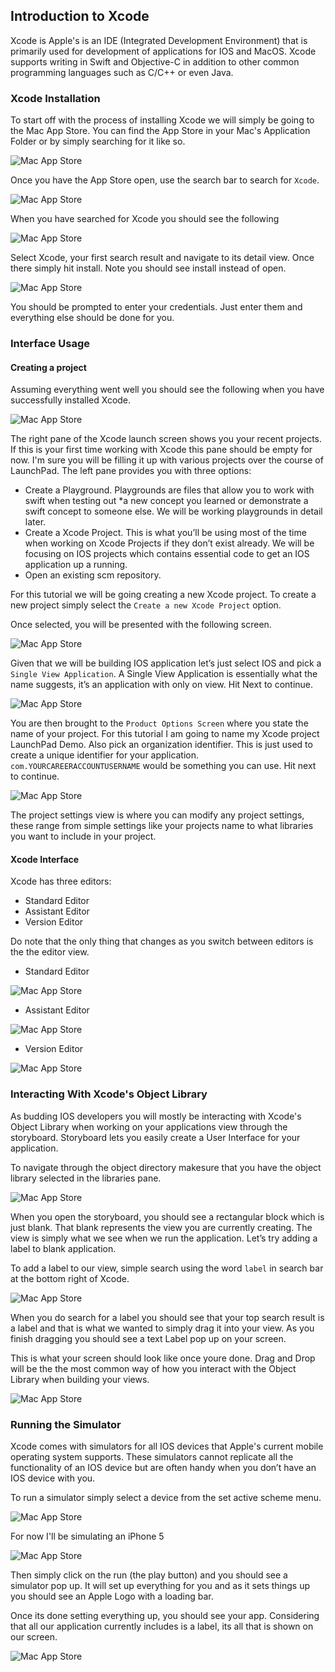 ## Introduction to Xcode

Xcode is Apple's is an IDE (Integrated Development Environment) that is primarily used for development of applications for IOS and MacOS. Xcode supports writing in Swift and Objective-C in addition to other common programming languages such as C/C++ or even Java.

### Xcode Installation

To start off with the process of installing Xcode we will simply be going to the Mac App Store. You can find the App Store in your Mac's Application Folder or by simply searching for it like so.

<img src='./resources/appstore.png' title='Mac App Store' width='' />

Once you have the App Store open, use the search bar to search for `Xcode`. 



<img src='./resources/appstoreSearch.png' title='Mac App Store' width='' />

When you have searched for Xcode you should see the following



<img src='./resources/appstoreSearched.png' title='Mac App Store' width='' />

Select Xcode, your first search result and navigate to its detail view. Once there simply hit install. Note you should see install instead of open.

<img src='./resources/detailView.png' title='Mac App Store' width='' />

You should be prompted to enter your credentials. Just enter them and everything else should be done for you. 

### Interface Usage

#### Creating a project

Assuming everything went well you should see the following when you have successfully installed Xcode.

<img src='./resources/xcodeLaunch.png' title='Mac App Store' width='' />

The right pane of the Xcode launch screen shows you your recent projects. If this is your first time working with Xcode this pane should be empty for now. I'm sure you will be filling it up with various projects over the course of LaunchPad. The left pane provides you with three options:

- Create a Playground. Playgrounds are files that allow you to work with swift when testing out *a new concept you learned or demonstrate a swift concept to someone else. We will be working playgrounds in detail later.- Create a Xcode Project. This is what you’ll be using most of the time when working on Xcode Projects if they don’t exist already. We will be focusing on IOS projects which contains essential code to get an IOS application up a running.-  Open an existing scm repository. 

For this tutorial we will be going creating a new Xcode project. To create a new project simply select the `Create a new Xcode Project` option. 

Once selected, you will be presented with the following screen.

<img src='./resources/selectProjectType.png' title='Mac App Store' width='' />

 Given that we will be building IOS application let’s just select IOS and pick a `Single View Application`. A Single View Application is essentially what the name suggests, it’s an application with only on view. Hit Next to continue.
 
 
 <img src='./resources/setProductOptions.png' title='Mac App Store' width='' />

 
 
You are then brought to the `Product Options Screen` where you state the name of your project. For this tutorial I am going to name my Xcode project LaunchPad Demo. Also pick an organization identifier. This is just used to create a unique identifier for your application. `com.YOURCAREERACCOUNTUSERNAME` would be something you can use. Hit next to continue.

 
 <img src='./resources/projectSettings.png' title='Mac App Store' width='' />
 
The project settings view is where you can modify any project settings, these range from simple settings like your projects name to what libraries you want to include in your project.  

#### Xcode Interface

Xcode has three editors:

- Standard Editor
- Assistant Editor
- Version Editor


Do note that the only thing that changes as you switch between editors is the the editor view. 

- Standard Editor
 <img src='./resources/xcode views.png' title='Mac App Store' width='' />

- Assistant Editor
<img src='./resources/assitantView.png' title='Mac App Store' width='' />

- Version Editor
<img src='./resources/versionEditor.png' title='Mac App Store' width='' />


### Interacting With Xcode's Object Library

As budding IOS developers you will mostly be interacting with Xcode's Object Library when working on your applications view through the storyboard. Storyboard lets you easily create a User Interface for your application. To navigate through the object directory makesure that you have the object library selected in the libraries pane. 

<img src='./resources/objectLibrary.png' title='Mac App Store' width='' />

When you open the storyboard, you should see a rectangular block which is just blank. That blank represents the view you are currently creating. The view is simply what we see when we run the application. Let’s try adding a label to blank application. To add a label to our view, simple search using the word `label` in search bar at the bottom right of Xcode.


<img src='./resources/labelSearched.png' title='Mac App Store' width='' />


When you do search for a label you should see that your top search result is a label and that is what we wanted to simply drag it into your view. As you finish dragging you should see a text Label pop up on your screen. 



This is what your screen should look like once youre done. Drag and Drop will be the the most common way of how you interact with the Object Library when building your views.

<img src='./resources/labelDragged.png' title='Mac App Store' width='' />


### Running the Simulator

Xcode comes with simulators for all IOS devices that Apple's current mobile operating system supports. These simulators cannot replicate all the functionality of an IOS device but are often handy when you don’t have an IOS device with you.

To run a simulator simply select a device from the set active scheme menu.

<img src='./resources/activeScheme.png' title='Mac App Store' width='' />



For now I'll be simulating an iPhone 5 

<img src='./resources/schemeSelection.png' title='Mac App Store' width='' />



Then simply click on the run (the play button) and you should see a simulator pop up. It will set up everything for you and as it sets things up you should see an Apple Logo with a loading bar. 


Once its done setting everything up, you should see your app. Considering that all our application currently includes is a label, its all that is shown on our screen.

<img src='./resources/simulator.png' title='Mac App Store' width='' />
